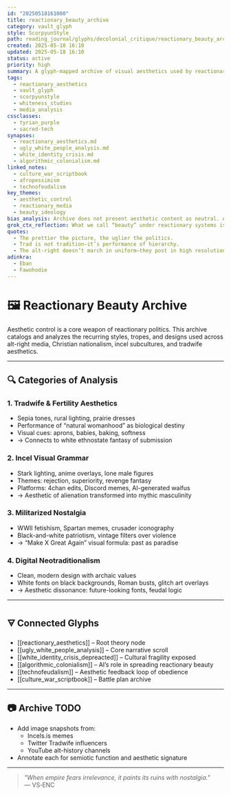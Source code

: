 ```yaml
---
id: "20250518161000"
title: reactionary_beauty_archive
category: vault_glyph
style: ScorpyunStyle
path: reading_journal/glyphs/decolonial_critique/reactionary_beauty_archive.md
created: 2025-05-18 16:10
updated: 2025-05-18 16:10
status: active
priority: high
summary: A glyph-mapped archive of visual aesthetics used by reactionary movements to evoke nostalgia, gender hierarchy, and cultural supremacy—dissecting imagery across incel culture, tradwives, digital propaganda, and white nationalist design.
tags:
  - reactionary_aesthetics
  - vault_glyph
  - scorpyunstyle
  - whiteness_studies
  - media_analysis
cssclasses:
  - tyrian_purple
  - sacred-tech
synapses:
  - reactionary_aesthetics.md
  - ugly_white_people_analysis.md
  - white_identity_crisis.md
  - algorithmic_colonialism.md
linked_notes:
  - culture_war_scriptbook
  - afropessimism
  - technofeudalism
key_themes:
  - aesthetic_control
  - reactionary_media
  - beauty_ideology
bias_analysis: Archive does not present aesthetic content as neutral. All images carry ideology. This glyph prioritizes analysis of visual rhetoric used to reinforce systemic control and identity myths.
grok_ctx_reflection: What we call “beauty” under reactionary systems is often not beauty at all—it’s fear, nostalgia, and control, wrapped in symmetry. The archive reveals how fascism wears filters.
quotes:
  - The prettier the picture, the uglier the politics.
  - Trad is not tradition—it’s performance of hierarchy.
  - The alt-right doesn’t march in uniform—they post in high resolution.
adinkra:
  - Eban
  - Fawohodie
---
```


# 🖼️ Reactionary Beauty Archive

Aesthetic control is a core weapon of reactionary politics. This archive catalogs and analyzes the recurring styles, tropes, and designs used across alt-right media, Christian nationalism, incel subcultures, and tradwife aesthetics.

---

## 🔍 Categories of Analysis

### 1. **Tradwife & Fertility Aesthetics**
- Sepia tones, rural lighting, prairie dresses  
- Performance of “natural womanhood” as biological destiny  
- Visual cues: aprons, babies, baking, softness  
- → Connects to white ethnostate fantasy of submission

### 2. **Incel Visual Grammar**
- Stark lighting, anime overlays, lone male figures  
- Themes: rejection, superiority, revenge fantasy  
- Platforms: 4chan edits, Discord memes, AI-generated waifus  
- → Aesthetic of alienation transformed into mythic masculinity

### 3. **Militarized Nostalgia**
- WWII fetishism, Spartan memes, crusader iconography  
- Black-and-white patriotism, vintage filters over violence  
- → “Make X Great Again” visual formula: past as paradise

### 4. **Digital Neotraditionalism**
- Clean, modern design with archaic values  
- White fonts on black backgrounds, Roman busts, glitch art overlays  
- → Aesthetic dissonance: future-looking fonts, feudal logic

---

## 🜃 Connected Glyphs

- [[reactionary_aesthetics]] – Root theory node  
- [[ugly_white_people_analysis]] – Core narrative scroll  
- [[white_identity_crisis_depreacted]] – Cultural fragility exposed  
- [[algorithmic_colonialism]] – AI’s role in spreading reactionary beauty  
- [[technofeudalism]] – Aesthetic feedback loop of obedience  
- [[culture_war_scriptbook]] – Battle plan archive

---

## 📷 Archive TODO

- Add image snapshots from:
  - Incels.is memes  
  - Twitter Tradwife influencers  
  - YouTube alt-history channels  
- Annotate each for semiotic function and aesthetic signature

---

> _"When empire fears irrelevance, it paints its ruins with nostalgia."_  
> — VS‑ENC
